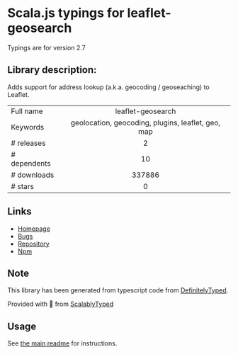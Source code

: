 
# Scala.js typings for leaflet-geosearch

Typings are for version 2.7

## Library description:
Adds support for address lookup (a.k.a. geocoding / geoseaching) to Leaflet.

|                    |                 |
| ------------------ | :-------------: |
| Full name          | leaflet-geosearch |
| Keywords           | geolocation, geocoding, plugins, leaflet, geo, map |
| # releases         | 2 |
| # dependents       | 10 |
| # downloads        | 337886 |
| # stars            | 0 |

## Links
- [Homepage](https://github.com/smeijer/leaflet-geosearch#readme)
- [Bugs](https://github.com/smeijer/leaflet-geosearch/issues)
- [Repository](https://github.com/smeijer/leaflet-geosearch)
- [Npm](https://www.npmjs.com/package/leaflet-geosearch)
    


## Note
This library has been generated from typescript code from [DefinitelyTyped](https://definitelytyped.org).

Provided with :purple_heart: from [ScalablyTyped](https://github.com/oyvindberg/ScalablyTyped)

## Usage
See [the main readme](../../readme.md) for instructions.



